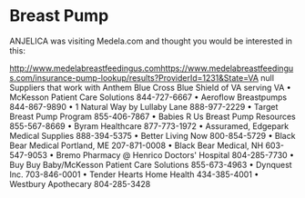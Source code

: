 # Breast Pump
ANJELICA was visiting Medela.com and thought you would be interested in this:

http://www.medelabreastfeedingus.comhttps://www.medelabreastfeedingus.com/insurance-pump-lookup/results?ProviderId=1231&State=VA
null
Suppliers that work with Anthem Blue Cross Blue Shield of VA serving VA
•	McKesson Patient Care Solutions
844-727-6667
•	Aeroflow Breastpumps
844-867-9890
•	1 Natural Way by Lullaby Lane
888-977-2229
•	Target Breast Pump Program
855-406-7867
•	Babies R Us Breast Pump Resources
855-567-8669
•	Byram Healthcare
877-773-1972
•	Assuramed, Edgepark Medical Supplies
888-394-5375
•	Better Living Now
800-854-5729
•	Black Bear Medical Portland, ME
207-871-0008
•	Black Bear Medical, NH
603-547-9053
•	Bremo Pharmacy @ Henrico Doctors' Hospital
804-285-7730
•	Buy Buy Baby/McKesson Patient Care Solutions
855-673-4963
•	Dynquest Inc.
703-846-0001
•	Tender Hearts Home Health
434-385-4001
•	Westbury Apothecary
804-285-3428
